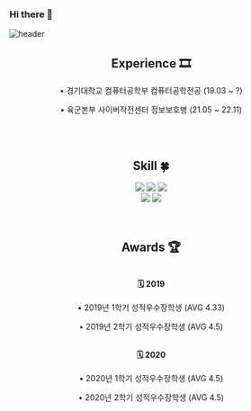 ### Hi there 👋

<!--
**jungwoo3490/jungwoo3490** is a ✨ _special_ ✨ repository because its `README.md` (this file) appears on your GitHub profile.

Here are some ideas to get you started:

- 🔭 I’m currently working on ...
- 🌱 I’m currently learning ...
- 👯 I’m looking to collaborate on ...
- 🤔 I’m looking for help with ...
- 💬 Ask me about ...
- 📫 How to reach me: ...
- 😄 Pronouns: ...
- ⚡ Fun fact: ...
-->
<!-- 헤더 -->
![header](https://capsule-render.vercel.app/api?type=slice&color=auto&height=200&section=header&text=Hello&desc=I'm%20JungWoo&fontSize=60&rotate=14&fontAlignY=25&fontAlign=75&descAlignY=43&descAlign=80)

<div align=center>
  
  ## Experience 🎞️
  • 경기대학교 컴퓨터공학부 컴퓨터공학전공 (19.03 ~ ?)
  
  • 육군본부 사이버작전센터 정보보호병 (21.05 ~ 22.11)
  
  <br/>
  <br/>
  
  <!--기술스택-->
  ## Skill :four_leaf_clover:

  <!--프론트-->
  <img src="https://img.shields.io/badge/HTML5-E34F26?style=flat&logo=HTML5&logoColor=white"/>
  <img src="https://img.shields.io/badge/CSS3-1572B6?style=flat&logo=CSS3&logoColor=white"/>
  <img src="https://img.shields.io/badge/JavaScript-F7DF1E?style=flat&logo=JavaScript&logoColor=white"/>
  <br />
  <img src="https://img.shields.io/badge/React-61DAFB?style=flat&logo=React&logoColor=white"/>
  <img src="https://img.shields.io/badge/React%20Router-CA4245?style=flat&logo=React%20Router&logoColor=white"/>
  
  <br/>
  <br/>
  <br/>
  
  ## Awards 🏆
  <br/>
  <strong>🗓 2019</strong>
  <br/>
  <br/>
  • 2019년 1학기 성적우수장학생 (AVG 4.33)
  
  • 2019년 2학기 성적우수장학생 (AVG 4.5)
  
  <br/>
  <strong>🗓 2020</strong>
  <br/>
  <br/>
  • 2020년 1학기 성적우수장학생 (AVG 4.5)
  
  • 2020년 2학기 성적우수장학생 (AVG 4.5)
  
</div>

